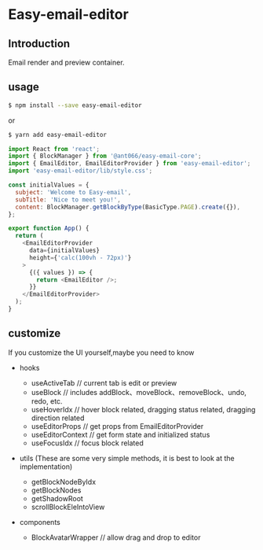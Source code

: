 # Easy-email-editor

## Introduction

Email render and preview container.

## usage

```sh
$ npm install --save easy-email-editor
```

or

```sh
$ yarn add easy-email-editor
```

```js
import React from 'react';
import { BlockManager } from '@ant066/easy-email-core';
import { EmailEditor, EmailEditorProvider } from 'easy-email-editor';
import 'easy-email-editor/lib/style.css';

const initialValues = {
  subject: 'Welcome to Easy-email',
  subTitle: 'Nice to meet you!',
  content: BlockManager.getBlockByType(BasicType.PAGE).create({}),
};

export function App() {
  return (
    <EmailEditorProvider
      data={initialValues}
      height={'calc(100vh - 72px)'}
    >
      {({ values }) => {
        return <EmailEditor />;
      }}
    </EmailEditorProvider>
  );
}
```

## customize

If you customize the UI yourself,maybe you need to know

- hooks

  - useActiveTab // current tab is edit or preview
  - useBlock // includes addBlock、moveBlock、removeBlock、undo, redo, etc.
  - useHoverIdx // hover block related, dragging status related, dragging direction related
  - useEditorProps // get props from EmailEditorProvider
  - useEditorContext // get form state and initialized status
  - useFocusIdx // focus block related

- utils (These are some very simple methods, it is best to look at the implementation)

  - getBlockNodeByIdx
  - getBlockNodes
  - getShadowRoot
  - scrollBlockEleIntoView

- components
  - BlockAvatarWrapper // allow drag and drop to editor
